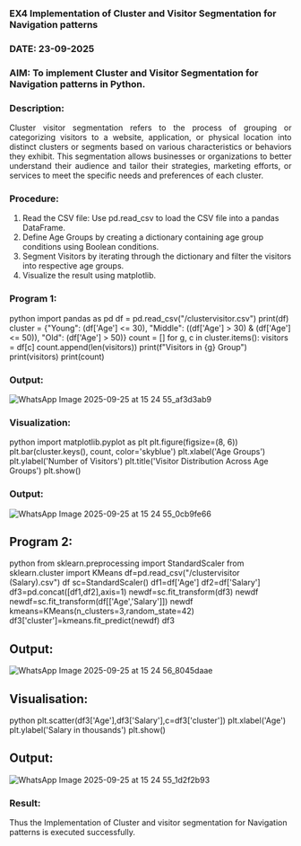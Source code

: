 ### EX4 Implementation of Cluster and Visitor Segmentation for Navigation patterns
### DATE: 23-09-2025
### AIM: To implement Cluster and Visitor Segmentation for Navigation patterns in Python.
### Description:
<div align= "justify">Cluster visitor segmentation refers to the process of grouping or categorizing visitors to a website, 
  application, or physical location into distinct clusters or segments based on various characteristics or behaviors they exhibit. 
  This segmentation allows businesses or organizations to better understand their audience and tailor their strategies, marketing efforts, 
  or services to meet the specific needs and preferences of each cluster.</div>
  
### Procedure:
1) Read the CSV file: Use pd.read_csv to load the CSV file into a pandas DataFrame.
2) Define Age Groups by creating a dictionary containing age group conditions using Boolean conditions.
3) Segment Visitors by iterating through the dictionary and filter the visitors into respective age groups.
4) Visualize the result using matplotlib.

### Program 1:
python
import pandas as pd
df = pd.read_csv("/clustervisitor.csv")
print(df)
cluster = {"Young": (df['Age'] <= 30), "Middle": ((df['Age'] > 30) & (df['Age'] <= 50)), "Old": (df['Age'] > 50)}
count = []
for g, c in cluster.items():
  visitors = df[c]
  count.append(len(visitors))
  print(f"Visitors in {g} Group")
  print(visitors)
  print(count)



### Output:
![WhatsApp Image 2025-09-25 at 15 24 55_af3d3ab9](https://github.com/user-attachments/assets/37b5c687-fa12-4c8e-ae55-2eacfdc80825)




### Visualization:
python
import matplotlib.pyplot as plt
plt.figure(figsize=(8, 6))
plt.bar(cluster.keys(), count, color='skyblue')
plt.xlabel('Age Groups')
plt.ylabel('Number of Visitors')
plt.title('Visitor Distribution Across Age Groups')
plt.show()

### Output:
![WhatsApp Image 2025-09-25 at 15 24 55_0cb9fe66](https://github.com/user-attachments/assets/2277c567-66c0-4ddc-8a60-1d662af86a96)



## Program 2:
python
from sklearn.preprocessing import StandardScaler
from sklearn.cluster import KMeans
df=pd.read_csv("/clustervisitor (Salary).csv")
df
sc=StandardScaler()
df1=df['Age']
df2=df['Salary']
df3=pd.concat([df1,df2],axis=1)
newdf=sc.fit_transform(df3)
newdf
newdf=sc.fit_transform(df[['Age','Salary']])
newdf
kmeans=KMeans(n_clusters=3,random_state=42)
df3['cluster']=kmeans.fit_predict(newdf)
df3

## Output:
![WhatsApp Image 2025-09-25 at 15 24 56_8045daae](https://github.com/user-attachments/assets/fd2d990e-8823-4c18-8539-23425a57d412)



## Visualisation:
python
plt.scatter(df3['Age'],df3['Salary'],c=df3['cluster'])
plt.xlabel('Age')
plt.ylabel('Salary in thousands')
plt.show()

## Output:
![WhatsApp Image 2025-09-25 at 15 24 55_1d2f2b93](https://github.com/user-attachments/assets/04c89367-1d37-4658-b445-e88696e5c5f5)



### Result:

Thus the Implementation of Cluster and visitor segmentation for Navigation patterns is executed successfully.
